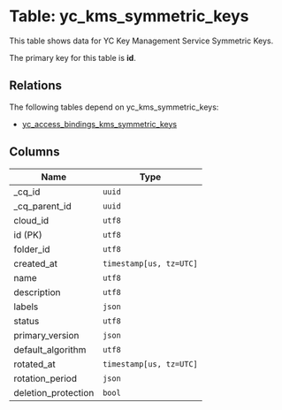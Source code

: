 # Table: yc_kms_symmetric_keys

This table shows data for YC Key Management Service Symmetric Keys.

The primary key for this table is **id**.

## Relations

The following tables depend on yc_kms_symmetric_keys:
  - [yc_access_bindings_kms_symmetric_keys](yc_access_bindings_kms_symmetric_keys.md)

## Columns

| Name          | Type          |
| ------------- | ------------- |
|_cq_id|`uuid`|
|_cq_parent_id|`uuid`|
|cloud_id|`utf8`|
|id (PK)|`utf8`|
|folder_id|`utf8`|
|created_at|`timestamp[us, tz=UTC]`|
|name|`utf8`|
|description|`utf8`|
|labels|`json`|
|status|`utf8`|
|primary_version|`json`|
|default_algorithm|`utf8`|
|rotated_at|`timestamp[us, tz=UTC]`|
|rotation_period|`json`|
|deletion_protection|`bool`|